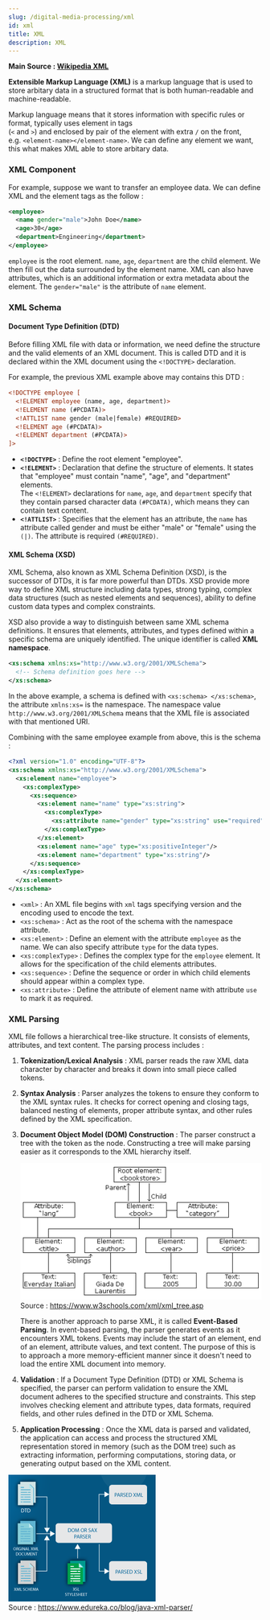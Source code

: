 ```yaml
---
slug: /digital-media-processing/xml
id: xml
title: XML
description: XML
---
```


**Main Source : [Wikipedia XML](https://en.wikipedia.org/wiki/XML)**

**Extensible Markup Language (XML)** is a markup language that is used to store arbitary data in a structured format that is both human-readable and machine-readable.

Markup language means that it stores information with specific rules or format, typically uses element in tags  
(`<` and `>`) and enclosed by pair of the element with extra `/` on the front,  
e.g. `<element-name></element-name>`. We can define any element we want, this what makes XML able to store arbitary data.

### XML Component

For example, suppose we want to transfer an employee data. We can define XML and the element tags as the follow :

```xml
<employee>
  <name gender="male">John Doe</name>
  <age>30</age>
  <department>Engineering</department>
</employee>
```

`employee` is the root element. `name`, `age`, `department` are the child element. We then fill out the data surrounded by the element name. XML can also have attributes, which is an additional information or extra metadata about the element. The `gender="male"` is the attribute of `name` element.

### XML Schema

#### Document Type Definition (DTD)

Before filling XML file with data or information, we need define the structure and the valid elements of an XML document. This is called DTD and it is declared within the XML document using the `<!DOCTYPE>` declaration.

For example, the previous XML example above may contains this DTD :

```xml
<!DOCTYPE employee [
  <!ELEMENT employee (name, age, department)>
  <!ELEMENT name (#PCDATA)>
  <!ATTLIST name gender (male|female) #REQUIRED>
  <!ELEMENT age (#PCDATA)>
  <!ELEMENT department (#PCDATA)>
]>
```

- **`<!DOCTYPE>`** : Define the root element "employee".
- **`<!ELEMENT>`** : Declaration that define the structure of elements. It states that "employee" must contain "name", "age", and "department" elements.  
  The `<!ELEMENT>` declarations for `name`, `age`, and `department` specify that they contain parsed character data `(#PCDATA)`, which means they can contain text content.
- **`<!ATTLIST>`** : Specifies that the element has an attribute, the `name` has attribute called gender and must be either "male" or "female" using the `(|)`. The attribute is required `(#REQUIRED)`.

#### XML Schema (XSD)

XML Schema, also known as XML Schema Definition (XSD), is the successor of DTDs, it is far more powerful than DTDs. XSD provide more way to define XML structure including data types, strong typing, complex data structures (such as nested elements and sequences), ability to define custom data types and complex constraints.

XSD also provide a way to distinguish between same XML schema definitions. It ensures that elements, attributes, and types defined within a specific schema are uniquely identified. The unique identifier is called **XML namespace**.

```xml
<xs:schema xmlns:xs="http://www.w3.org/2001/XMLSchema">
  <!-- Schema definition goes here -->
</xs:schema>
```

In the above example, a schema is defined with `<xs:schema> </xs:schema>`, the attribute `xmlns:xs=` is the namespace. The namespace value `http://www.w3.org/2001/XMLSchema` means that the XML file is associated with that mentioned URI.

Combining with the same employee example from above, this is the schema :

```xml
<?xml version="1.0" encoding="UTF-8"?>
<xs:schema xmlns:xs="http://www.w3.org/2001/XMLSchema">
  <xs:element name="employee">
    <xs:complexType>
      <xs:sequence>
        <xs:element name="name" type="xs:string">
          <xs:complexType>
            <xs:attribute name="gender" type="xs:string" use="required"/>
          </xs:complexType>
        </xs:element>
        <xs:element name="age" type="xs:positiveInteger"/>
        <xs:element name="department" type="xs:string"/>
      </xs:sequence>
    </xs:complexType>
  </xs:element>
</xs:schema>
```

- `<xml>` : An XML file begins with `xml` tags specifying version and the encoding used to encode the text.
- `<xs:schema>` : Act as the root of the schema with the namespace attribute.
- `<xs:element>` : Define an element with the attribute `employee` as the name. We can also specify attribute `type` for the data types.
- `<xs:complexType>` : Defines the complex type for the `employee` element. It allows for the specification of the child elements attributes.
- `<xs:sequence>` : Define the sequence or order in which child elements should appear within a complex type.
- `<xs:attribute>` : Define the attribute of element name with attribute `use` to mark it as required.

### XML Parsing

XML file follows a hierarchical tree-like structure. It consists of elements, attributes, and text content. The parsing process includes :

1. **Tokenization/Lexical Analysis** : XML parser reads the raw XML data character by character and breaks it down into small piece called tokens.

2. **Syntax Analysis** : Parser analyzes the tokens to ensure they conform to the XML syntax rules. It checks for correct opening and closing tags, balanced nesting of elements, proper attribute syntax, and other rules defined by the XML specification.

3. **Document Object Model (DOM) Construction** : The parser construct a tree with the token as the node. Constructing a tree will make parsing easier as it corresponds to the XML hierarchy itself.

   ![Example of XML tree with the root element bookstore](./xml-tree.gif)  
   Source : https://www.w3schools.com/xml/xml_tree.asp

   There is another approach to parse XML, it is called **Event-Based Parsing**. In event-based parsing, the parser generates events as it encounters XML tokens. Events may include the start of an element, end of an element, attribute values, and text content. The purpose of this is to approach a more memory-efficient manner since it doesn't need to load the entire XML document into memory.

4. **Validation** : If a Document Type Definition (DTD) or XML Schema is specified, the parser can perform validation to ensure the XML document adheres to the specified structure and constraints. This step involves checking element and attribute types, data formats, required fields, and other rules defined in the DTD or XML Schema.

5. **Application Processing** : Once the XML data is parsed and validated, the application can access and process the structured XML representation stored in memory (such as the DOM tree) such as extracting information, performing computations, storing data, or generating output based on the XML content.

![Diagram of XML parsing](./xml-parsing.png)  
Source : https://www.edureka.co/blog/java-xml-parser/
